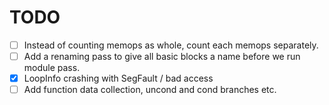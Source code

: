 # TODO

- [ ] Instead of counting memops as whole, count each memops separately.
- [ ] Add a renaming pass to give all basic blocks a name before we run module pass. 
- [x] LoopInfo crashing with SegFault / bad access
- [ ] Add function data collection, uncond and cond branches etc.